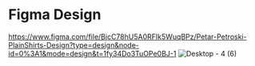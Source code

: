 # Figma Design

https://www.figma.com/file/BjcC78hU5A0RFIk5WuqBPz/Petar-Petroski-PlainShirts-Design?type=design&node-id=0%3A1&mode=design&t=1fy34Do3TuOPe0BJ-1
![Desktop - 4 (6)](https://github.com/PetarPetroski/is218_final_project/assets/45236464/6e2eab0b-d535-4bec-889b-b88122841203)

